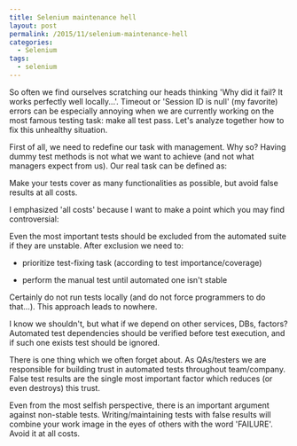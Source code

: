 ```yaml
---
title: Selenium maintenance hell
layout: post
permalink: /2015/11/selenium-maintenance-hell
categories:
  - Selenium
tags:
  - selenium
---
```



So often we find ourselves scratching our heads thinking 'Why did it fail? It works perfectly well locally...'. Timeout
or 'Session ID is null' (my favorite) errors can be especially annoying when we are currently working on the most famous
testing task: make all test pass. Let's analyze together how to fix this unhealthy situation.

First of all, we need to redefine our task with management. Why so? Having dummy test methods is not what we want to
achieve (and not what managers expect from us). Our real task can be defined as:

Make your tests cover as many functionalities as possible, but avoid false results at all costs.

I emphasized 'all costs' because I want to make a point which you may find controversial:

Even the most important tests should be excluded from the automated suite if they are unstable. After exclusion we need
to:

- prioritize test-fixing task (according to test importance/coverage)

- perform the manual test until automated one isn't stable

Certainly do not run tests locally (and do not force programmers to do that...). This approach leads to nowhere.

I know we shouldn't, but what if we depend on other services, DBs, factors? Automated test dependencies should be
verified before test execution, and if such one exists test should be ignored.

There is one thing which we often forget about. As QAs/testers we are responsible for building trust in automated tests
throughout team/company. False test results are the single most important factor which reduces (or even destroys) this
trust.

Even from the most selfish perspective, there is an important argument against non-stable tests. Writing/maintaining
tests with false results will combine your work image in the eyes of others with the word 'FAILURE'. Avoid it at all
costs.
